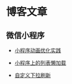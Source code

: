 # 博客文章

## 微信小程序
* [小程序动画优化实践](https://github.com/jiulanrensan/jiuBlog/tree/main/wxminapp/animationOptimization)

* [小程序上的列表懒加载](https://github.com/jiulanrensan/jiuBlog/blob/main/wxminapp/list-lazyLoad/readme.md)

* [自定义下拉刷新](https://github.com/jiulanrensan/jiuBlog/tree/main/wxminapp/customPullDownRefresh)